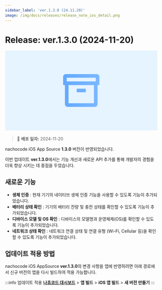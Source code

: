 ```yaml
---
sidebar_label: 'ver.1.3.0 (24.11.20)'
image: /img/docs/releases/release_note_ios_detail.png
---
```


# Release: ver.1.3.0 (2024-11-20)

![ios_detail](../../../../../static/img/docs/releases/release_note_ios_detail.png)

> 🔔 **배포 일자:** 2024-11-20

nachocode iOS App Source **1.3.0** 버전이 반영되었습니다.

이번 업데이트 **ver.1.3.0**에서는 기능 개선과 새로운 API 추가를 통해 개발자의 경험을 더욱 향상 시키는 데 중점을 두었습니다.

## 새로운 기능

- **생체 인증** : 현재 기기의 네이티브 생체 인증 기능을 사용할 수 있도록 기능이 추가되었습니다.
- **배터리 상태 확인** : 기기의 배터리 잔량 및 충전 상태를 확인할 수 있도록 기능이 추가되었습니다.
- **디바이스 모델 및 OS 확인** : 디바이스의 모델명과 운영체제(OS)를 확인할 수 있도록 기능이 추가되었습니다.
- **네트워크 상태 확인** : 네트워크 연결 상태 및 연결 유형 (Wi-Fi, Cellular 등)을 확인할 수 있도록 기능이 추가되었습니다.

## 업데이트 적용 방법

nachocode iOS AppSource **ver.1.3.0**의 변경 사항을 앱에 반영하려면 아래 경로에서 신규 버전의 앱을 다시 빌드하여 적용 가능합니다.

:::info 업데이트 적용
[**나쵸코드 대시보드**](https://nachocode.io/?utm_source=docs&utm_medium=documentation&utm_campaign=devguide) > **앱 빌드** > **iOS 앱 빌드** > **새 버전 만들기**
:::
